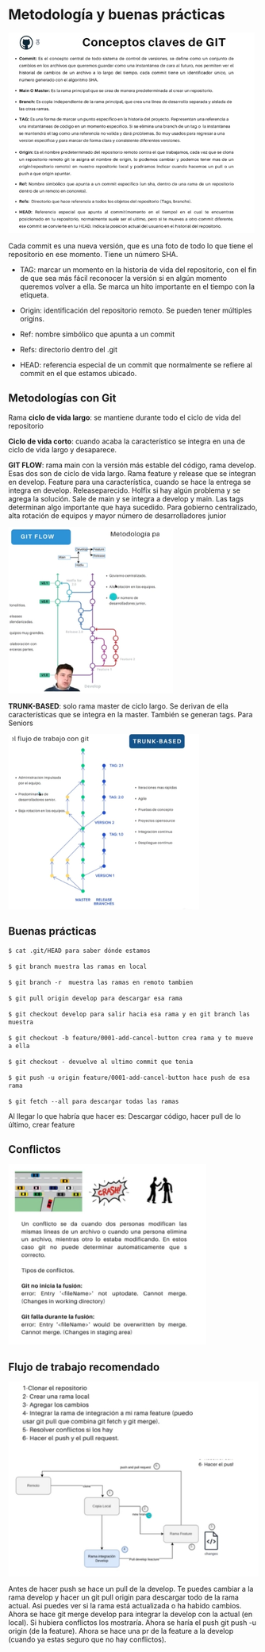# Metodología y buenas prácticas 

![](./imgs/conceptos-git.jpeg)

Cada commit es una nueva versión, que es una foto de todo lo que tiene el repositorio en ese momento. Tiene un número SHA. 

- TAG: marcar un momento en la historia de vida del repositorio, con el fin de que sea más fácil reconocer la versión si en algún momento queremos volver a ella. Se marca un hito importante en el tiempo con la etiqueta. 

- Origin: identificación del repositorio remoto. Se pueden tener múltiples origins. 

- Ref: nombre simbólico que apunta a un commit 

- Refs: directorio dentro del .git  

- HEAD: referencia especial de un commit que normalmente se refiere al commit en el que estamos ubicado. 

## Metodologías con Git 

Rama **ciclo de vida largo**: se mantiene durante todo el ciclo de vida del repositorio 

**Ciclo de vida corto**: cuando acaba la característico se integra en una de ciclo de vida largo y desaparece. 

**GIT FLOW**: rama main con la versión más estable del código, rama develop. Esas dos son de ciclo de vida largo. Rama feature y release que se integran en develop. Feature para una característica, cuando se hace la entrega se integra en develop. Releaseparecido. Holfix si hay algún problema y se agrega la solución. Sale de main y se integra a develop y main. Las tags determinan algo importante que haya sucedido. 
Para gobierno centralizado, alta rotación de equipos y mayor número de desarrolladores junior  

![](./imgs/git-flow.jpeg)

**TRUNK-BASED**: solo rama master de ciclo largo. Se derivan de ella características que se integra en la master. También se generan tags. Para Seniors 
 
![](./imgs/trunk-based.jpeg)

## Buenas prácticas 
 
``` 
$ cat .git/HEAD para saber dónde estamos  

$ git branch muestra las ramas en local 

$ git branch -r  muestra las ramas en remoto tambien  

$ git pull origin develop para descargar esa rama 

$ git checkout develop para salir hacia esa rama y en git branch las muestra 

$ git checkout -b feature/0001-add-cancel-button crea rama y te mueve a ella 

$ git checkout - devuelve al ultimo commit que tenia  

$ git push -u origin feature/0001-add-cancel-button hace push de esa rama 

$ git fetch --all para descargar todas las ramas 

```
 

Al llegar lo que habría que hacer es: Descargar código, hacer pull de lo último, crear feature 


## Conflictos 

![](./imgs/onflictos.jpeg)
 
## Flujo de trabajo recomendado

![](./imgs/flujo-trabajo.jpeg)

Antes de hacer push se hace un pull de la develop. Te puedes cambiar a la rama develop y hacer un git pull origin para descargar todo de la rama actual. Asi puedes ver si la rama está actualizada o ha habido cambios. Ahora se hace git merge develop para integrar la develop con la actual (en local). Si hubiera conflictos los mostraría. Ahora se haría el push git push -u origin (de la feature). Ahora se hace una pr de la feature a la develop (cuando ya estas seguro que no hay conflictos). 

 

 
